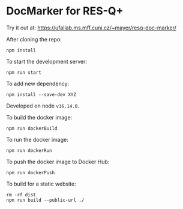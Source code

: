 DocMarker for RES-Q+
====================

Try it out at: https://ufallab.ms.mff.cuni.cz/~mayer/resq-doc-marker/

After cloning the repo:

```
npm install
```

To start the development server:

```
npm run start
```

To add new dependency:

```
npm install --save-dev XYZ
```

Developed on node `v16.14.0`.

To build the docker image:

```
npm run dockerBuild
```

To run the docker image:

```
npm run dockerRun
```

To push the docker image to Docker Hub:

```
npm run dockerPush
```

To build for a static website:

```
rm -rf dist
npm run build --public-url ./
```
